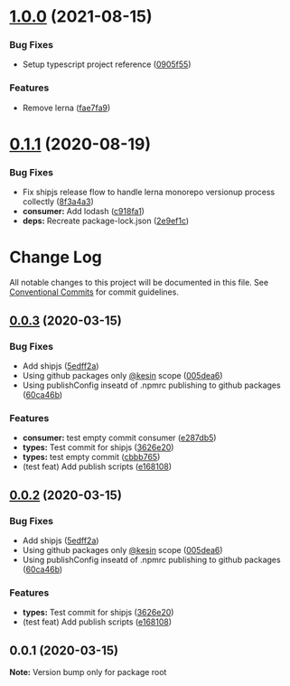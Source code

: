 # [1.0.0](https://github.com/Kesin11/my-lerna-typescript-sandbox/compare/v0.1.1...v1.0.0) (2021-08-15)


### Bug Fixes

* Setup typescript project reference ([0905f55](https://github.com/Kesin11/my-lerna-typescript-sandbox/commit/0905f55da836025699172b22c05bd59ad4023bb8))


### Features

* Remove lerna ([fae7fa9](https://github.com/Kesin11/my-lerna-typescript-sandbox/commit/fae7fa94bf71131d0fb3ccdf4becf3eeaa0f5aaf))



# [0.1.1](https://github.com/Kesin11/my-lerna-typescript-sandbox/compare/v0.1.0...v0.1.1) (2020-08-19)


### Bug Fixes

* Fix shipjs release flow to handle lerna monorepo versionup process collectly ([8f3a4a3](https://github.com/Kesin11/my-lerna-typescript-sandbox/commit/8f3a4a3749499bb23fc3d206d0b637ea3ca12c43))
* **consumer:** Add lodash ([c918fa1](https://github.com/Kesin11/my-lerna-typescript-sandbox/commit/c918fa1fed782df7dec52f6e95809b28b8692234))
* **deps:** Recreate package-lock.json ([2e9ef1c](https://github.com/Kesin11/my-lerna-typescript-sandbox/commit/2e9ef1c7eb63179d1a711045df6b85c7e3081d7a))



# Change Log

All notable changes to this project will be documented in this file.
See [Conventional Commits](https://conventionalcommits.org) for commit guidelines.

## [0.0.3](https://github.com/Kesin11/my-lerna-typescript-sandbox/compare/v0.0.1...v0.0.3) (2020-03-15)


### Bug Fixes

* Add shipjs ([5edff2a](https://github.com/Kesin11/my-lerna-typescript-sandbox/commit/5edff2ad80175098e875befdfef289e54bbb4e43))
* Using github packages only [@kesin](https://github.com/kesin) scope ([005dea6](https://github.com/Kesin11/my-lerna-typescript-sandbox/commit/005dea6c9e10f49749cf93cd3d3667f0ac329a3a))
* Using publishConfig inseatd of .npmrc publishing to github packages ([60ca46b](https://github.com/Kesin11/my-lerna-typescript-sandbox/commit/60ca46b5cb0e09c90743f2e1efbf4fcb320c30a7))


### Features

* **consumer:** test empty commit consumer ([e287db5](https://github.com/Kesin11/my-lerna-typescript-sandbox/commit/e287db5cfef923619f97bf21bfb856e282c71e12))
* **types:** Test commit for shipjs ([3626e20](https://github.com/Kesin11/my-lerna-typescript-sandbox/commit/3626e20c572b35b2e8bd1154d49340809d46e730))
* **types:** test empty commit ([cbbb765](https://github.com/Kesin11/my-lerna-typescript-sandbox/commit/cbbb765febb6a7ee2aaeebf90e9ae633ab0c7ef7))
* (test feat) Add publish scripts ([e168108](https://github.com/Kesin11/my-lerna-typescript-sandbox/commit/e168108cfc664a91e2cdc0dd5b4784a07ca05ec3))





## [0.0.2](https://github.com/Kesin11/my-lerna-typescript-sandbox/compare/v0.0.1...v0.0.2) (2020-03-15)


### Bug Fixes

* Add shipjs ([5edff2a](https://github.com/Kesin11/my-lerna-typescript-sandbox/commit/5edff2ad80175098e875befdfef289e54bbb4e43))
* Using github packages only [@kesin](https://github.com/kesin) scope ([005dea6](https://github.com/Kesin11/my-lerna-typescript-sandbox/commit/005dea6c9e10f49749cf93cd3d3667f0ac329a3a))
* Using publishConfig inseatd of .npmrc publishing to github packages ([60ca46b](https://github.com/Kesin11/my-lerna-typescript-sandbox/commit/60ca46b5cb0e09c90743f2e1efbf4fcb320c30a7))


### Features

* **types:** Test commit for shipjs ([3626e20](https://github.com/Kesin11/my-lerna-typescript-sandbox/commit/3626e20c572b35b2e8bd1154d49340809d46e730))
* (test feat) Add publish scripts ([e168108](https://github.com/Kesin11/my-lerna-typescript-sandbox/commit/e168108cfc664a91e2cdc0dd5b4784a07ca05ec3))





## 0.0.1 (2020-03-15)

**Note:** Version bump only for package root

